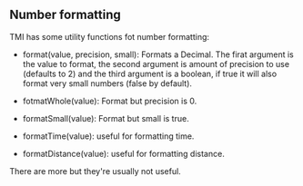 ## Number formatting

TMI has some utility functions fot number formatting:

- format(value, precision, small): Formats a Decimal. The firat argument is the value to format, the second argument is amount of precision to use (defaults to 2) and the third argument is a boolean, if true it will also format very small numbers (false by default).

- fotmatWhole(value): Format but precision is 0.

- formatSmall(value): Format but small is true.

- formatTime(value): useful for formatting time.

- formatDistance(value): useful for formatting distance.

There are more but they're usually not useful.